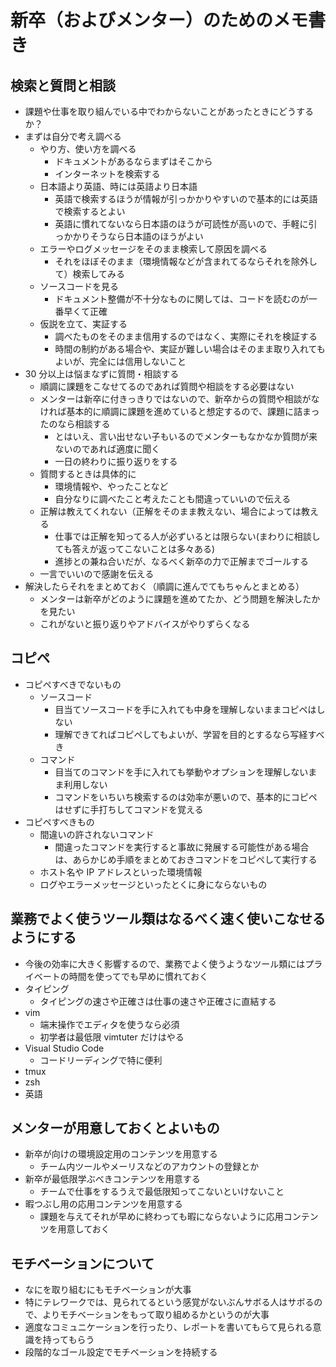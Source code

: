 # 新卒（およびメンター）のためのメモ書き

## 検索と質問と相談

- 課題や仕事を取り組んでいる中でわからないことがあったときにどうするか？
- まずは自分で考え調べる
  - やり方、使い方を調べる
    - ドキュメントがあるならまずはそこから
    - インターネットを検索する
  - 日本語より英語、時には英語より日本語
    - 英語で検索するほうが情報が引っかかりやすいので基本的には英語で検索するとよい
    - 英語に慣れてないなら日本語のほうが可読性が高いので、手軽に引っかかりそうなら日本語のほうがよい
  - エラーやログメッセージをそのまま検索して原因を調べる
    - それをほぼそのまま（環境情報などが含まれてるならそれを除外して）検索してみる
  - ソースコードを見る
    - ドキュメント整備が不十分なものに関しては、コードを読むのが一番早くて正確
  - 仮説を立て、実証する
    - 調べたものをそのまま信用するのではなく、実際にそれを検証する
    - 時間の制約がある場合や、実証が難しい場合はそのまま取り入れてもよいが、完全には信用しないこと
- 30 分以上は悩まなずに質問・相談する
  - 順調に課題をこなせてるのであれば質問や相談をする必要はない
  - メンターは新卒に付きっきりではないので、新卒からの質問や相談がなければ基本的に順調に課題を進めていると想定するので、課題に詰まったのなら相談する
    - とはいえ、言い出せない子もいるのでメンターもなかなか質問が来ないのであれば適度に聞く
    - 一日の終わりに振り返りをする
  - 質問するときは具体的に
    - 環境情報や、やったことなど
    - 自分なりに調べたこと考えたことも間違っていいので伝える
  - 正解は教えてくれない（正解をそのまま教えない、場合によっては教える
    - 仕事では正解を知ってる人が必ずいるとは限らない(まわりに相談しても答えが返ってこないことは多々ある)
    - 進捗との兼ね合いだが、なるべく新卒の力で正解までゴールする
  - 一言でいいので感謝を伝える
- 解決したらそれをまとめておく（順調に進んでてもちゃんとまとめる）
  - メンターは新卒がどのように課題を進めてたか、どう問題を解決したかを見たい
  - これがないと振り返りやアドバイスがやりずらくなる

## コピペ

- コピペすべきでないもの
  - ソースコード
    - 目当てソースコードを手に入れても中身を理解しないままコピペはしない
    - 理解できてればコピペしてもよいが、学習を目的とするなら写経すべき
  - コマンド
    - 目当てのコマンドを手に入れても挙動やオプションを理解しないまま利用しない
    - コマンドをいちいち検索するのは効率が悪いので、基本的にコピペはせずに手打ちしてコマンドを覚える
- コピペすべきもの
  - 間違いの許されないコマンド
    - 間違ったコマンドを実行すると事故に発展する可能性がある場合は、あらかじめ手順をまとめておきコマンドをコピペして実行する
  - ホスト名や IP アドレスといった環境情報
  - ログやエラーメッセージといったとくに身にならないもの

## 業務でよく使うツール類はなるべく速く使いこなせるようにする

- 今後の効率に大きく影響するので、業務でよく使うようなツール類にはプライベートの時間を使ってでも早めに慣れておく
- タイピング
  - タイピングの速さや正確さは仕事の速さや正確さに直結する
- vim
  - 端末操作でエディタを使うなら必須
  - 初学者は最低限 vimtuter だけはやる
- Visual Studio Code
  - コードリーディングで特に便利
- tmux
- zsh
- 英語

## メンターが用意しておくとよいもの

- 新卒が向けの環境設定用のコンテンツを用意する
  - チーム内ツールやメーリスなどのアカウントの登録とか
- 新卒が最低限学ぶべきコンテンツを用意する
  - チームで仕事をするうえで最低限知ってこないといけないこと
- 暇つぶし用の応用コンテンツを用意する
  - 課題を与えてそれが早めに終わっても暇にならないように応用コンテンツを用意しておく

## モチベーションについて

- なにを取り組むにもモチベーションが大事
- 特にテレワークでは、見られてるという感覚がないぶんサボる人はサボるので、よりモチベーションをもって取り組めるかというのが大事
- 適度なコミュニケーションを行ったり、レポートを書いてもらて見られる意識を持ってもらう
- 段階的なゴール設定でモチベーションを持続する
